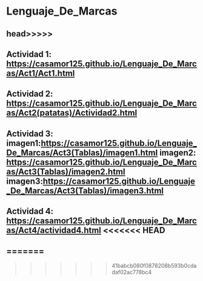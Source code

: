 # Lenguaje_De_Marcas
head>>>>>
-----------------------
Actividad 1: https://casamor125.github.io/Lenguaje_De_Marcas/Act1/Act1.html
-----------------------
Actividad 2: https://casamor125.github.io/Lenguaje_De_Marcas/Act2(patatas)/Actividad2.html
-----------------------
Actividad 3:
imagen1:https://casamor125.github.io/Lenguaje_De_Marcas/Act3(Tablas)/imagen1.html
imagen2: https://casamor125.github.io/Lenguaje_De_Marcas/Act3(Tablas)/imagen2.html
imagen3:https://casamor125.github.io/Lenguaje_De_Marcas/Act3(Tablas)/imagen3.html
-----------------------
Actividad 4: https://casamor125.github.io/Lenguaje_De_Marcas/Act4/actividad4.html
<<<<<<< HEAD
-----------------------
=======
-----------------------
>>>>>>> 41babcb080f0878208b593b0cdadaf02ac778bc4
